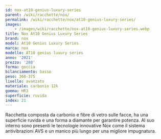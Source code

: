 ```yaml
---
id: nox-at10-genius-luxury-series
parent: /wiki/racchette/nox/
permalink: /wiki/racchette/nox/at10-genius-luxury-series/
images:
    - /images/wiki/racchette/nox-at10-genius-luxury-series.webp
title: Nox At10 Genius Luxury Series
brand: nox
model: At10 Genius Luxury Series
marca: nox
modello: AT10 genius luxury series
anno: '2021'
prezzo: '288'
forma: goccia
bilanciamento: basso
peso: 360-375
livello: avanzato
materiale: carbonio 12k
gomma: HR3
superficie: ruvida
index: 21
---
```

Racchetta composta da carbonio e fibre di vetro sulle facce, ha una superficie ruvida e una forma a diamante per garantire potenza. Al suo interno sono presenti le tecnologie innovative Nox come il sistema antivibrazioni AVS e un manico più lungo per una migliore impugnatura.